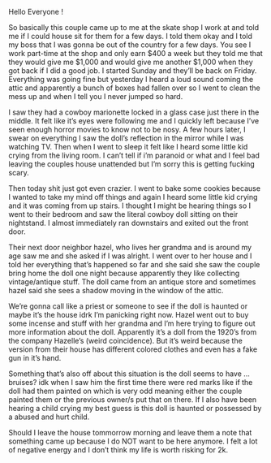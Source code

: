 Hello Everyone !

So basically this couple came up to me at the skate shop I work at and told me if I could house sit for them for a few days. I told them okay and I told my boss that I was gonna be out of the country for a few days. You see I work part-time at the shop and only earn $400 a week but they told me that they would give me $1,000 and would give me another $1,000 when they got back if I did a good job. I started Sunday and they’ll be back on Friday. Everything was going fine but yesterday I heard a loud sound coming the attic and apparently a bunch of boxes had fallen over so I went to clean the mess up and when I tell you I never jumped so hard.


I saw they had a cowboy marionette locked in a glass case  just there in the middle. It felt like it’s eyes were following me and I quickly left because I’ve seen enough horror movies to know not to be nosy. A few hours later, I swear on everything I saw the doll’s reflection in the mirror while I was watching TV. Then when I went to sleep it felt like I heard some little kid crying from the living room. I can’t tell if i’m paranoid or what and I feel bad leaving the couples house unattended but I’m sorry this is getting fucking scary. 

Then today shit just got even crazier. I went to bake some cookies because I wanted to take my mind off things and again I heard some little kid crying and it was coming from up stairs. I thought I might be hearing things so I went to their bedroom and saw the literal cowboy doll sitting on their nightstand. I almost immediately ran downstairs and exited out the front door. 

Their next door neighbor hazel, who lives her grandma and is around my age saw me and she asked if I was alright. I went over to her house and I told her everything that’s happened so far and she said she saw the couple bring home the doll one night because apparently they like collecting vintage/antique stuff. The doll came from an antique store and sometimes hazel said she sees a shadow moving in the window of the attic. 

We’re gonna call like a priest or someone to see if the doll is haunted or maybe it’s the house idrk I’m panicking right now. Hazel went out to buy some incense and stuff with her grandma and I’m here trying to figure out more information about the doll. Apparently it’s a doll from the 1920’s from the company Hazelle’s (weird coincidence). But it’s weird because the version from their house has different colored clothes and even has a fake gun in it’s hand. 

Something that’s also off about this situation is the doll seems to have … bruises? idk when I saw him the first time there were red marks like if the doll had them painted on which is very odd meaning either the couple painted them or the previous owner/s put that on there. If I also have been hearing a child crying my best guess is this doll is haunted or possessed by a abused and hurt child. 


Should I leave the house tommorrow morning and leave them a note that something came up because I do NOT want to be here anymore.  I felt a lot of negative energy and I don’t think my life is worth risking for 2k.
